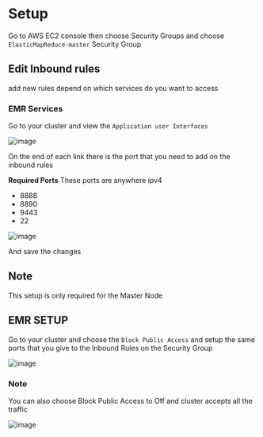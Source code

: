 # Setup

Go to AWS EC2 console then choose Security Groups and choose `ElasticMapReduce-master` Security Group

## Edit Inbound rules 

add new rules depend on which services do you want to access 

### EMR Services

Go to your cluster and view the `Application user Interfaces`

![image](https://user-images.githubusercontent.com/53051438/170112577-1f63a328-aaea-4d75-be6a-957ce3434e91.png)

On the end of each link there is the port that you need to add on the inbound rules

**Required Ports**
These ports are anywhere ipv4

* 8888
* 8890
* 9443
* 22

![image](https://user-images.githubusercontent.com/53051438/170112804-424b5fa8-4372-4f83-9810-24e6d8e09674.png)

And save the changes

## Note

This setup is only required for the Master Node

## EMR SETUP 

Go to your cluster and choose the `Block Public Access` and setup the same ports that you give to the Inbound Rules on the Security Group

![image](https://user-images.githubusercontent.com/53051438/170113185-b99e0460-aedc-42c7-9972-f1abc788ae6a.png)

### Note

You can also choose Block Public Access to Off and cluster accepts all the traffic

![image](https://user-images.githubusercontent.com/53051438/170113318-7a78b592-3c6a-421e-8977-65111af6e631.png)

